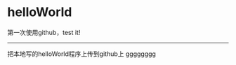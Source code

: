 # helloWorld
第一次使用github，test it!

---------------------------------
把本地写的helloWorld程序上传到github上
gggggggg
